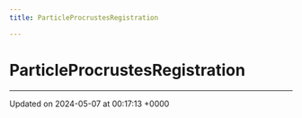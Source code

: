 ```yaml
---
title: ParticleProcrustesRegistration

---
```


# ParticleProcrustesRegistration





-------------------------------

Updated on 2024-05-07 at 00:17:13 +0000